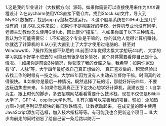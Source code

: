 1.这是我的毕业设计（大数据方向）源码，如果你需要可以直接使用来作为XXX课程设计
2.在pycharm使用VCS直接下载仓库，找到Stock.sql文件，导入到MySQL数据库，找到app.py鼠标右键运行。
3.这个股票系统在GitHub上是几乎没有的（含.SQL文件来说），如果你不是氛围好的学校、计算机专业也没有同学、老师主动教你怎么使用GitHub，因此很少“撞车”。
4.如果你属于以下三种情况，我认为你可能需要它：
  I.不知道这个专业是干嘛的，你的其他人觉得计算机赚钱，你就选了计算机的
  II.从小到大直到上了大学才使用过电脑的、甚至对Windows10、7操作系统都不熟悉的
  III.前面12年觉得太累大学想玩4年的、大学的学习氛围不好学不进去的
  可能还有很多很多情况，这个具体需要看你自己是什么情况。
    I.如果你是前面2种情况，你获取了我的仓库之后，我希望：如果你家没有“矿、人脉”等，大学四年最好找自己真正想做的、
    真正喜欢做的、积累经验出去找工作的时候有一技之长。大学四年因为没有人主动去监督你干嘛，时间真的过得很快。
    II.如果你是最后一种情况，既然选择了玩的话，那就好好玩四年，不要边玩边焦虑未来。
5.如果你是真真正正下定决心想学好计算机，我建议是：
  I.自学为主、跟上时代的脚步，多去招聘网站看看需要什么技术栈、现在不仅仅是Bilibili大学了，GPT-4、copilot大学也有。
  II.有兴趣可以完善我的项目，譬如：添加热力图+时间序列显示板块的每日涨跌情况，让数据动起来，
  在成交量的图中使用JavaScript添加可选框，加入技术指标等等。有可能我也会更新这个项目...
  III.大步向前走的同时别忘了给自己留一条后路以防万一
